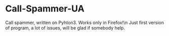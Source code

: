 # Call-Spammer-UA
Call spammer, written on Pyhton3.
Works only in Firefox!\n
Just first version of program, a lot of issues, will be glad if somebody help.
